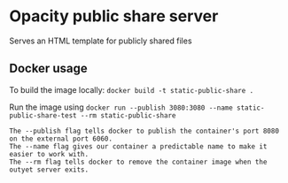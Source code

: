 # Opacity public share server

Serves an HTML template for publicly shared files

## Docker usage

To build the image locally: `docker build -t static-public-share .`

Run the image using `docker run --publish 3080:3080 --name static-public-share-test --rm static-public-share`

    The --publish flag tells docker to publish the container's port 8080 on the external port 6060.
    The --name flag gives our container a predictable name to make it easier to work with.
    The --rm flag tells docker to remove the container image when the outyet server exits.